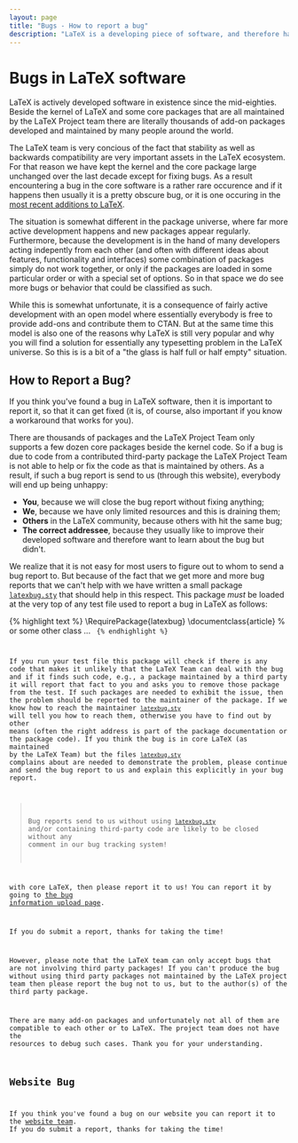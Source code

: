 ```yaml
---
layout: page
title: "Bugs - How to report a bug"
description: "LaTeX is a developing piece of software, and therefore has bugs. Learn how and where to report a bug in LaTeX or in third party packages."
---
```


# Bugs in LaTeX software

LaTeX is actively developed software in existence since the
mid-eighties. Beside the kernel of LaTeX and some core packages that
are all maintained by the LaTeX Project team there are literally
thousands of add-on packages developed and maintained by many people
around the world.

The LaTeX team is very concious of the fact that stability as well as
backwards compatibility are very important assets in the LaTeX
ecosystem. For that reason we have kept the kernel and the core
package large unchanged over the last decade except for fixing
bugs. As a result encountering a bug in the core software is a rather
rare occurence and if it happens then usually it is a pretty obscure
bug, or it is one occuring in the [most recent additions to
LaTeX]({{site.baseurl}}/news/).

The situation is somewhat different in the package universe, where far
more active development happens and new packages appear
regularly. Furthermore, because the development is in the hand of many
developers acting indepently from each other (and often with different
ideas about features, functionality and interfaces) some combination
of packages simply do not work together, or only if the packages are
loaded in some particular order or with a special set of options. So
in that space we do see more bugs or behavior that could be classified
as such.

While this is somewhat unfortunate, it is a consequence of fairly
active development with an open model where essentially everybody is
free to provide add-ons and contribute them to CTAN. But at the same
time this model is also one of the reasons why LaTeX is still very
popular and why you will find a solution for essentially any
typesetting problem in the LaTeX universe. So this is is a bit of a
"the glass is half full or half empty" situation.


## How to Report a Bug?

If you think you've found a bug in LaTeX software, then it is important
to report it, so that it can get fixed (it is, of course, also
important if you know a workaround that works for you).

There are thousands of packages and the LaTeX Project Team only
supports a few dozen core packages beside the kernel code. So if a
bug is due to code from a contributed third-party package the LaTeX Project Team
is not able to help or fix the code as that is maintained by others.
As a result, if such a bug report is send to us (through this website), everybody will end up being unhappy:
 - **You**, because we will close the bug report without fixing anything;
 - **We**, because we have only limited resources and this is draining them;
 - **Others** in the LaTeX community, because others with hit the same bug;
 - **The correct addressee**, because they usually like to improve their developed software and therefore want to learn about the bug but didn't.

We realize that it is not easy for most users to figure out to whom to
send a bug report to. But because of the fact that we get more and
more bug reports that we can't help with we have written a small
package [`latexbug.sty`]({{site.baseurl}}/help/bugs/latexbug.sty) that
should help in this respect. This package _must_ be loaded at the very
top of any test file used to report a bug in LaTeX as follows:

{% highlight text %}
   \RequirePackage{latexbug}
   \documentclass{article}      % or some other class
   ...
   <code showing the problem>
{% endhighlight %}

If you run your test file this package will check if there is any code
that makes it unlikely that the LaTeX Team can deal with the bug and
if it finds such code, e.g., a package maintained by a third party it
will report that fact to you and asks you to remove those package from
the test. If such packages are needed to exhibit the issue, then the
problem should be reported to the maintainer of the package.  If we
know how to reach the maintainer
[`latexbug.sty`]({{site.baseurl}}/help/bugs/latexbug.sty) will tell
you how to reach them, otherwise you have to find out by other means
(often the right address is part of the package documentation or the
package code).  If you think the bug is in core LaTeX (as maintained
by the LaTeX Team) but the files
[`latexbug.sty`]({{site.baseurl}}/help/bugs/latexbug.sty) complains
about are needed to demonstrate the problem, please continue and send
the bug report to us and explain this explicitly in your bug report.

> Bug reports send to us without using
> [`latexbug.sty`]({{site.baseurl}}/help/bugs/latexbug.sty) and/or
> containing third-party code are likely to be closed without any
> comment in our bug tracking system!





with core LaTeX, then please report it
to us! You can report it by going to [the bug information upload
page]({{site.baseurl}}/help/bugs/bugs-upload/).

If you do submit a report, thanks for taking the time! 

However, please note that the LaTeX team can only accept bugs that are
not involving third party packages! If you can't produce the bug
without using third party packages not maintained by the LaTeX project
team then please report the bug not to us, but to the author(s) of the
third party package.

There are many add-on packages and unfortunately not all of them are
compatible to each other or to LaTeX. The project team does not have
the resources to debug such cases. Thank you for your understanding.

## Website Bug

If you think you've found a bug on our website you can report it to
the [website team]({{site.baseurl}}/contact/#website-team). If you do
submit a report, thanks for taking the time!
